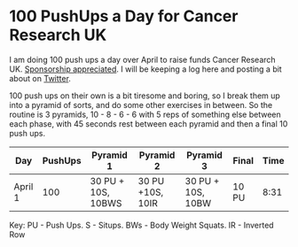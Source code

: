 # 100 PushUps a Day for Cancer Research UK

I am doing 100 push ups a day over April to raise funds Cancer Research UK. [Sponsorship appreciated](https://fundraise.cancerresearchuk.org/page/fintans-giving-page-6). I will be keeping a log here and posting a bit about on [Twitter](https://twitter.com/fintanr).

100 push ups on their own is a bit tiresome and boring, so I break them up into a pyramid of sorts, and do some other exercises in between. 
So the routine is 3 pyramids, 10 - 8 - 6 - 6 with 5 reps of something else between each phase, with 45 seconds rest between each pyramid and then a final 10 push ups. 

| Day | PushUps| Pyramid 1 | Pyramid 2 | Pyramid 3 | Final | Time |
|--|--|--|--|--|--|--|
|April 1|100| 30 PU + 10S, 10BWS| 30 PU +10S, 10IR | 30 PU + 10S, 10BW| 10 PU | 8:31 |


Key: PU - Push Ups. S - Situps. BWs - Body Weight Squats. IR - Inverted Row
